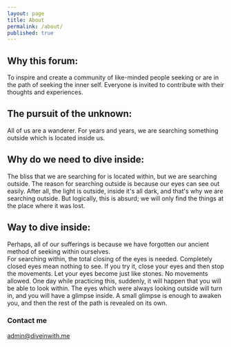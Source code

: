 ```yaml
---
layout: page
title: About
permalink: /about/
published: true
---
```


## Why this forum:
To inspire and create a community of like-minded people seeking or are in the path of seeking the inner self. Everyone is invited to contribute with their thoughts and experiences.

## The pursuit of the unknown:
All of us are a wanderer. For years and years, we are searching something outside which is located inside us.

## Why do we need to dive inside:
The bliss that we are searching for is located within, but we are searching outside.
The reason for searching outside is because our eyes can see out easily. After all, the light is outside, inside it's all dark, and that's why we are searching outside.
But logically, this is absurd; we will only find the things at the place where it was lost.

## Way to dive inside:
Perhaps, all of our sufferings is because we have forgotten our ancient method of seeking within ourselves.  
For searching within, the total closing of the eyes is needed. Completely closed eyes mean nothing to see.
If you try it, close your eyes and then stop the movements. Let your eyes become just like stones. No movements allowed. One day while practicing this, suddenly, it will happen that you will be able to look within. The eyes which were always looking outside will turn in, and you will have a glimpse inside. A small glimpse is enough to awaken you, and then the rest of the path is revealed on its own. 

### Contact me

[admin@diveinwith.me](mailto:admin@diveinwith.me)
